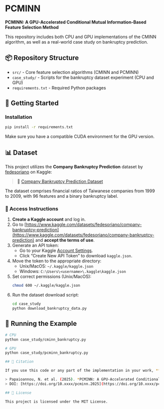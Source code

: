 # PCMINN

**PCMINN: A GPU-Accelerated Conditional Mutual Information-Based Feature Selection Method**

This repository includes both CPU and GPU implementations of the CMINN algorithm, as well as a real-world case study on bankruptcy prediction.

## 📦 Repository Structure

- `src/` - Core feature selection algorithms (CMINN and PCMINN)
- `case_study/` - Scripts for the bankruptcy dataset experiment (CPU and GPU)
- `requirements.txt` - Required Python packages

## 🚀 Getting Started

### Installation

```bash
pip install -r requirements.txt
```

Make sure you have a compatible CUDA environment for the GPU version.

## 📊 Dataset

This project utilizes the **Company Bankruptcy Prediction** dataset by [fedesoriano](https://www.kaggle.com/fedesoriano) on Kaggle:

> 📂 [Company Bankruptcy Prediction Dataset](https://www.kaggle.com/datasets/fedesoriano/company-bankruptcy-prediction)

The dataset comprises financial ratios of Taiwanese companies from 1999 to 2009, with 96 features and a binary bankruptcy label.

### 🔐 Access Instructions

1. **Create a Kaggle account** and log in.
2. Go to [https://www.kaggle.com/datasets/fedesoriano/company-bankruptcy-prediction](https://www.kaggle.com/datasets/fedesoriano/company-bankruptcy-prediction) and **accept the terms of use**.
3. Generate an API token:
   - Go to your Kaggle [Account Settings](https://www.kaggle.com/account).
   - Click “Create New API Token” to download `kaggle.json`.
4. Move the token to the appropriate directory:
   - Unix/MacOS: `~/.kaggle/kaggle.json`
   - Windows: `C:\Users\<username>\.kaggle\kaggle.json`
5. Set correct permissions (Unix/MacOS):
   ```bash
   chmod 600 ~/.kaggle/kaggle.json
   ```
6. Run the dataset download script:
   ```bash
   cd case_study
   python download_bankruptcy_data.py
   ```

## 🧠 Running the Example

```bash
# CPU
python case_study/cminn_bankruptcy.py

# GPU
python case_study/pcminn_bankruptcy.py

## 📄 Citation

If you use this code or any part of the implementation in your work, **please cite the following paper**:

> Papaioannou, N. et al. (2025). *PCMINN: A GPU-Accelerated Conditional Mutual Information-Based Feature Selection Method*.  
> DOI: [https://doi.org/10.xxxx/pcminn.2025](https://doi.org/10.xxxx/pcminn.2025)

## 📜 License

This project is licensed under the MIT License.
